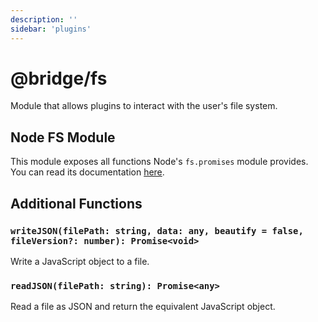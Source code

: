 ```yaml
---
description: ''
sidebar: 'plugins'
---
```


# @bridge/fs

Module that allows plugins to interact with the user's file system.

## Node FS Module

This module exposes all functions Node's `fs.promises` module provides. You can read its documentation [here](https://nodejs.org/dist/latest-v10.x/docs/api/fs.html#fs_fs_promises_api).

## Additional Functions

### `writeJSON(filePath: string, data: any, beautify = false, fileVersion?: number): Promise<void>`

Write a JavaScript object to a file.

### `readJSON(filePath: string): Promise<any>`

Read a file as JSON and return the equivalent JavaScript object.
